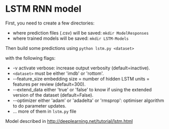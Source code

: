 # LSTM RNN model

First, you need to create a few directories:

- where prediction files (.csv) will be saved: `mkdir ModelResponses`
- where trained models will be saved: `mkdir LSTM-Models`

Then build some predictions using `python lstm.py <dataset>`

with the following flags:

- -v  activate verbose: increase output verbosity (default=inactive).
- `<dataset>`  must be either 'imdb' or 'rottom'.
- --feature_size  embedding size = number of hidden LSTM units = features per review (default=300).
- --extend_data  either 'true' or 'false' to know if using the extended version of the dataset (default=False).
- --optimizer  either 'adam' or 'adadelta' or 'rmsprop': optimiser algorithm to do parameter updates.
- ... more of them in `lstm.py` file

Model described in http://deeplearning.net/tutorial/lstm.html


